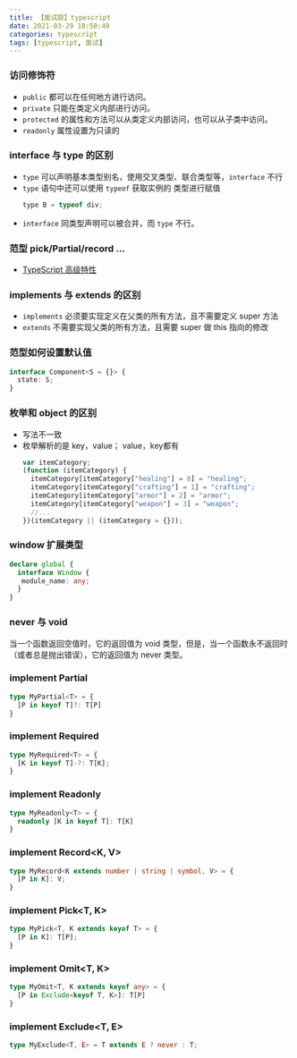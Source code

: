 ```yaml
---
title: 【面试题】typescript
date: 2021-03-29 18:50:49
categories: typescript
tags: [typescript, 面试]
---
```


### 访问修饰符

- `public` 都可以在任何地方进行访问。
- `private` 只能在类定义内部进行访问。
- `protected` 的属性和方法可以从类定义内部访问，也可以从子类中访问。
- `readonly` 属性设置为只读的

### interface 与 type 的区别

- `type` 可以声明基本类型别名，使用交叉类型、联合类型等，`interface` 不行
- `type` 语句中还可以使用 `typeof` 获取实例的 类型进行赋值
  ```js
  type B = typeof div;
  ```
- `interface` 同类型声明可以被合并，而 `type` 不行。

### 范型 pick/Partial/record ...

- [TypeScript 高级特性](https://mp.weixin.qq.com/s/VWggn-5JdbJon6ZzxHPqHw)

### implements 与 extends 的区别

- `implements` 必须要实现定义在父类的所有方法，且不需要定义 super 方法
- `extends` 不需要实现父类的所有方法，且需要 super 做 this 指向的修改

### 范型如何设置默认值
```ts
interface Component<S = {}> {
  state: S;
}
```

### 枚举和 object 的区别
- 写法不一致
- 枚举解析的是 key，value； value，key都有
  ```js
  var itemCategory;
  (function (itemCategory) {
    itemCategory[itemCategory["healing"] = 0] = "healing";
    itemCategory[itemCategory["crafting"] = 1] = "crafting";
    itemCategory[itemCategory["armor"] = 2] = "armor";
    itemCategory[itemCategory["weapon"] = 3] = "weapon";
    //...
  })(itemCategory || (itemCategory = {}));
  ```

### window 扩展类型
```ts
declare global {
  interface Window {
   module_name: any;
  }
}
```

### never 与 void
当一个函数返回空值时，它的返回值为 void 类型，但是，当一个函数永不返回时（或者总是抛出错误），它的返回值为 never 类型。

### implement Partial<T>
```ts
type MyPartial<T> = {
  [P in keyof T]?: T[P]
}
```

### implement Required<T>
```ts
type MyRequired<T> = {
  [K in keyof T]-?: T[K];
}
```

### implement Readonly<T>
``` ts
type MyReadonly<T> = {
  readonly [K in keyof T]: T[K]
}
```

### implement Record<K, V>
```ts
type MyRecord<K extends number | string | symbol, V> = {
  [P in K]: V;
}
```

### implement Pick<T, K>
```ts
type MyPick<T, K extends keyof T> = {
  [P in K]: T[P];
}
```

### implement Omit<T, K>
```ts
type MyOmit<T, K extends keyof any> = {
  [P in Exclude<keyof T, K>]: T[P]
}
```

### implement Exclude<T, E>
```ts
type MyExclude<T, E> = T extends E ? never : T;
```
